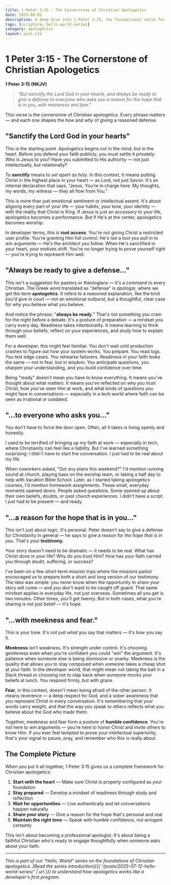 ```yaml
---
title: 1 Peter 3:15 - The Cornerstone of Christian Apologetics
date: 2025-08-02
description: A deep dive into 1 Peter 3:15, the foundational verse for Christian apologetics, breaking down each phrase and its practical implications.
tags: [scripture, hello-world-series]
category: apologetics
layout: post.njk
---
```


# 1 Peter 3:15 - The Cornerstone of Christian Apologetics

**1 Peter 3:15 (NKJV)**

> *"But sanctify the Lord God in your hearts, and always be ready to give a defense to everyone who asks you a reason for the hope that is in you, with meekness and fear."*

This verse is the cornerstone of Christian apologetics. Every phrase matters — and each one shapes the *how* and *why* of giving a reasoned defense.

## "Sanctify the Lord God in your hearts"

This is the starting point. Apologetics begins not in the mind, but in the heart. Before you defend your faith publicly, you must settle it privately: Who is Jesus to you? Have you submitted to His authority — not just intellectually, but relationally?

To **sanctify** means to *set apart as holy*. In this context, it means putting Christ in the highest place in your heart — as Lord, not just Savior. It's an internal declaration that says, "Jesus, You're in charge here. My thoughts, my words, my witness — they all flow from You."

This is more than just emotional sentiment or intellectual assent. It's about aligning every part of your life — your habits, your tone, your identity — with the reality that Christ is King. If Jesus is just an accessory to your life, apologetics becomes a performance. But if He's at the center, apologetics becomes worship.

In developer terms, this is **root access**. You're not giving Christ a restricted user profile. You're granting Him full control. He's not a tool you pull in to win arguments — He's the architect you follow. When He's sanctified in your heart, your motives shift. You're no longer trying to prove yourself right — you're trying to represent Him well.

## "Always be ready to give a defense…"

This isn't a suggestion for pastors or theologians — it's a command to every Christian. The Greek word translated as "defense" is *apologia*, where we get the term **apologetics**. It refers to a reasoned explanation, like the kind you'd give in court — not an emotional outburst, but a thoughtful, clear case for *why* you believe what you believe.

And notice the phrase: "**always be ready.**" That's not something you cram for the night before a debate. It's a posture of preparation — a mindset you carry every day. Readiness takes intentionality. It means learning to think through your beliefs, reflect on your experiences, and study how to explain them well.

For a developer, this might feel familiar. You don't wait until production crashes to figure out how your system works. You prepare. You read logs. You test edge cases. You rehearse failovers. Readiness in your faith looks the same — not in fear, but in wisdom. You anticipate questions, you sharpen your understanding, and you build confidence over time.

Being "ready" doesn't mean you have to know everything. It means you've thought about what matters. It means you've reflected on why you trust Christ, how you've seen Him at work, and what kinds of questions you might face in conversations — especially in a tech world where faith can be seen as irrational or outdated.

## "…to everyone who asks you…"

You don't have to force the door open. Often, all it takes is living openly and honestly.

I used to be terrified of bringing up my faith at work — especially in tech, where Christianity can feel like a liability. But I've learned something surprising: I didn't have to start the conversation. I just had to be real about my life.

When coworkers asked, "Got any plans this weekend?" I'd mention running sound at church, playing bass on the worship team, or taking a half day to help with Vacation Bible School. Later, as I started taking apologetics courses, I'd mention homework assignments. These small, everyday moments opened doors. People asked questions. Some opened up about their own beliefs, doubts, or past church experiences. I didn't have a script. I just had to be present — and ready.

## "…a reason for the hope that is in you…"

This isn't just about logic. It's personal. Peter doesn't say to give a defense for Christianity in general — he says to give a reason for *the hope that is in you*. That's your **testimony**.

Your story doesn't need to be dramatic — it needs to be real. What has Christ done in your life? Why do you trust Him? How has your faith carried you through doubt, suffering, or success?

I've been on a few short-term mission trips where the missions pastor encouraged us to prepare both a short and long version of our testimony. The idea was simple: you never know when the opportunity to share your story will come — and you don't want to be caught off guard. That same mindset applies in everyday life, not just overseas. Sometimes all you get is two minutes. Other times, you'll get twenty. But in both cases, what you're sharing is not just belief — it's hope.

## "…with meekness and fear."

This is your tone. It's not just *what* you say that matters — it's *how* you say it.

**Meekness** isn't weakness. It's strength under control. It's choosing gentleness even when you're confident you could "win" the argument. It's patience when someone else is being dismissive or snarky. Meekness is the quality that allows you to stay composed when someone takes a cheap shot at your faith. In the developer world, that might mean not taking the bait in a Slack thread or choosing not to clap back when someone mocks your beliefs at lunch. You respond firmly, but with grace.

**Fear**, in this context, doesn't mean being afraid of the other person. It means reverence — a deep respect for God, and a sober awareness that you represent Christ in every conversation. It's remembering that your words carry weight, and that the way you speak to others reflects what you believe about the God who made them.

Together, meekness and fear form a posture of **humble confidence**. You're not here to win arguments — you're here to honor Christ and invite others to know Him. If you ever feel tempted to prove your intellectual superiority, that's your signal to pause, pray, and remember who this is really about.

## The Complete Picture

When you put it all together, 1 Peter 3:15 gives us a complete framework for Christian apologetics:

1. **Start with the heart** — Make sure Christ is properly configured as your foundation
2. **Stay prepared** — Develop a mindset of readiness through study and reflection
3. **Wait for opportunities** — Live authentically and let conversations happen naturally
4. **Share your story** — Give a reason for the hope that's personal and real
5. **Maintain the right tone** — Speak with humble confidence, not arrogant certainty

This isn't about becoming a professional apologist. It's about being a faithful Christian who's ready to engage thoughtfully when someone asks about your faith.

---

*This is part of our "Hello, World" series on the foundations of Christian apologetics. [Read the series introduction]({{ '/posts/2025-07-12-hello-world-series/' | url }}) to understand how apologetics works like a developer's first program.*
